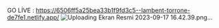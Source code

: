 GO LİVE : https://6506ff5a25bea33b1f9fd3c5--lambent-torrone-de7fe1.netlify.app/
![Uploading Ekran Resmi 2023-09-17 16.42.39.png…]()
